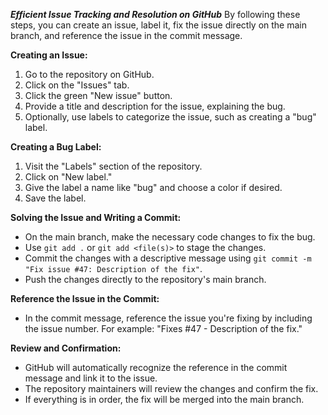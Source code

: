 ***Efficient Issue Tracking and Resolution on GitHub***
By following these steps, you can create an issue, label it, fix the issue directly on the main branch, and reference the issue in the commit message. 



**Creating an Issue:**

1. Go to the repository on GitHub.
2. Click on the "Issues" tab.
3. Click the green "New issue" button.
4. Provide a title and description for the issue, explaining the bug.
5. Optionally, use labels to categorize the issue, such as creating a "bug" label.

**Creating a Bug Label:**

1. Visit the "Labels" section of the repository.
2. Click on "New label."
3. Give the label a name like "bug" and choose a color if desired.
4. Save the label.

**Solving the Issue and Writing a Commit:**

- On the main branch, make the necessary code changes to fix the bug.
- Use `git add .` or `git add <file(s)>` to stage the changes.
- Commit the changes with a descriptive message using `git commit -m "Fix issue #47: Description of the fix"`.
- Push the changes directly to the repository's main branch.

**Reference the Issue in the Commit:**

- In the commit message, reference the issue you're fixing by including the issue number. For example: "Fixes #47 - Description of the fix."

**Review and Confirmation:**

- GitHub will automatically recognize the reference in the commit message and link it to the issue.
- The repository maintainers will review the changes and confirm the fix.
- If everything is in order, the fix will be merged into the main branch.
